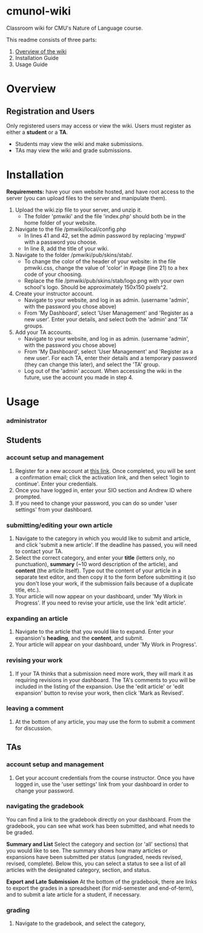 # cmunol-wiki
Classroom wiki for CMU's Nature of Language course. 

This readme consists of three parts:
1. [Overview of the wiki](/cmunol-wiki#Overview)
2. Installation Guide
3. Usage Guide

# Overview
## Registration and Users

Only registered users may access or view the wiki. Users must register as either a **student** or a **TA**.
- Students may view the wiki and make submissions.
- TAs may view the wiki and grade submissions.



# Installation

**Requirements:** have your own website hosted, and have root access to the server (you can upload files to the server and manipulate them).

1. Upload the wiki.zip file to your server, and unzip it. 
    * The folder 'pmwiki' and the file 'index.php' should both be in the home folder of your website.
2. Navigate to the file /pmwiki/local/config.php
    * In lines 41 and 42, set the admin password by replacing 'mypwd' with a password you choose. 
    * In line 8, add the title of your wiki. 
3. Navigate to the folder /pmwiki/pub/skins/stab/.
    * To change the color of the header of your website: in the file pmwiki.css, change the value of 'color' in #page (line 21) to a hex code of your choosing.
    * Replace the file /pmwiki/pub/skins/stab/logo.png with your own school's logo. Should be approximately 150x150 pixels^2. 
4. Create your instructor account.
    * Navigate to your website, and log in as admin. (username 'admin', with the password you chose above)
    * From 'My Dashboard', select 'User Management' and 'Register as a new user'. Enter your details, and select both the 'admin' and 'TA' groups.
5. Add your TA accounts.
    * Navigate to your website, and log in as admin. (username 'admin', with the password you chose above)
    * From 'My Dashboard', select 'User Management' and 'Register as a new user'. For each TA, enter their details and a temporary password (they can change this later), and select the 'TA' group.
    * Log out of the 'admin' account. When accessing the wiki in the future, use the account you made in step 4.

# Usage
### administrator

## Students

### account setup and management

1. Register for a new account at [this link](https://cmunol-wiki.com/pmwiki/pmwiki.php?n=WikiHome.MyDashboard?action=user/new). Once completed, you will be sent a confirmation email; click the activation link, and then select 'login to continue'. Enter your credentials.
2. Once you have logged in, enter your SIO section and Andrew ID where prompted. 
3. If you need to change your password, you can do so under 'user settings' from your dashboard. 

### submitting/editing your own article

1. Navigate to the category in which you would like to submit and article, and click 'submit a new article'. If the deadline has passed, you will need to contact your TA.
2. Select the correct category, and enter your **title** (letters only, no punctuation), **summary** (~10 word description of the article), and **content** (the article itself). Type out the content of your article in a separate text editor, and then copy it to the form before submitting it (so you don't lose your work, if the submission fails because of a duplicate title, etc.). 
3. Your article will now appear on your dashboard, under 'My Work in Progress'. If you need to revise your article, use the link 'edit article'.

### expanding an article

1. Navigate to the article that you would like to expand. Enter your expansion's **heading**, and the **content**, and submit.
2. Your article will appear on your dashboard, under 'My Work in Progress'. 

### revising your work

1. If your TA thinks that a submission need more work, they will mark it as requiring revisions in your dashboard. The TA's comments to you will be included in the listing of the expansion. Use the 'edit article' or 'edit expansion' button to revise your work, then click 'Mark as Revised'. 

### leaving a comment

1. At the bottom of any article, you may use the form to submit a comment for discussion.

## TAs

### account setup and management

1. Get your account credentials from the course instructor. Once you have logged in, use the 'user settings' link from your dashboard in order to change your password. 

### navigating the gradebook

You can find a link to the gradebook directly on your dashboard. From the gradebook, you can see what work has been submitted, and what needs to be graded.

**Summary and List**
Select the category and section (or 'all' sections) that you would like to see. The summary shows how many articles or expansions have been submitted per status (ungraded, needs revised, revised, complete). Below this, you can select a status to see a list of all articles with the designated category, section, and status.

**Export and Late Submission**
At the bottom of the gradebook, there are links to export the grades in a spreadsheet (for mid-semester and end-of-term), and to submit a late article for a student, if necessary.

### grading

1. Navigate to the gradebook, and select the category, 

